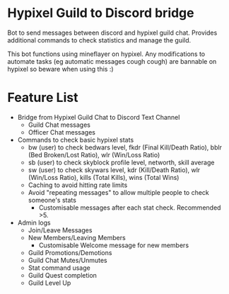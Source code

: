 #  Hypixel Guild to Discord bridge
Bot to send messages between discord and hypixel guild chat. Provides additional commands to check statistics and manage the guild.

This bot functions using mineflayer on hypixel. Any modifications to automate tasks (eg automatic messages cough cough) are bannable on hypixel so beware when using this :)

# Feature List
- Bridge from Hypixel Guild Chat to Discord Text Channel
  - Guild Chat messages
  - Officer Chat messages
- Commands to check basic hypixel stats
  - bw (user) to check bedwars level, fkdr (Final Kill/Death Ratio), bblr (Bed Broken/Lost Ratio), wlr (Win/Loss Ratio)
  - sb (user) to check skyblock profile level, networth, skill average
  - sw (user) to check skywars level, kdr (Kill/Death Ratio), wlr (Win/Loss Ratio), kills (Total Kills), wins (Total Wins)
  - Caching to avoid hitting rate limits
  - Avoid "repeating messages" to allow multiple people to check someone's stats
    - Customisable messages after each stat check. Recommended >5.
- Admin logs
  - Join/Leave Messages
  - New Members/Leaving Members
    - Customisable Welcome message for new members
  - Guild Promotions/Demotions
  - Guild Chat Mutes/Unmutes
  - Stat command usage
  - Guild Quest completion
  - Guild Level Up
